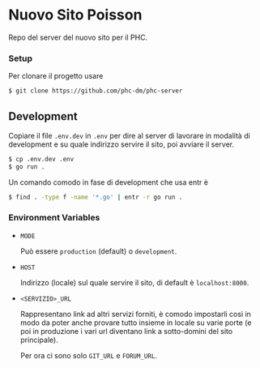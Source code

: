 # Nuovo Sito Poisson

Repo del server del nuovo sito per il PHC.

### Setup

Per clonare il progetto usare

```bash
$ git clone https://github.com/phc-dm/phc-server
```

## Development

Copiare il file `.env.dev` in `.env` per dire al server di lavorare in modalità di development e su quale indirizzo servire il sito, poi avviare il server.

```bash shell
$ cp .env.dev .env
$ go run .
```

Un comando comodo in fase di development che usa entr è

```bash shell
$ find . -type f -name '*.go' | entr -r go run .
```

### Environment Variables

- `MODE`

    Può essere `production` (default) o `development`.

- `HOST`

    Indirizzo (locale) sul quale servire il sito, di default è `localhost:8000`.

- `<SERVIZIO>_URL`

    Rappresentano link ad altri servizi forniti, è comodo impostarli così in modo da poter anche provare tutto insieme in locale su varie porte (e poi in produzione i vari url diventano link a sotto-domini del sito principale).

    Per ora ci sono solo `GIT_URL` e `FORUM_URL`.
